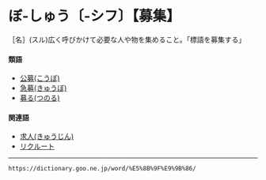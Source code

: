 # ぼ‐しゅう〔‐シフ〕【募集】

［名］(スル)広く呼びかけて必要な人や物を集めること。「標語を募集する」

#### 類語

-   [公募(こうぼ)](https://dictionary.goo.ne.jp/word/%E5%85%AC%E5%8B%9F/#jn-75023)
-   [急募(きゅうぼ)](https://dictionary.goo.ne.jp/word/%E6%80%A5%E5%8B%9F/#jn-55448)
-   [募る(つのる)](https://dictionary.goo.ne.jp/word/%E5%8B%9F%E3%82%8B/#jn-147908)

#### 関連語

-   [求人(きゅうじん)](https://dictionary.goo.ne.jp/word/%E6%B1%82%E4%BA%BA/#jn-55129)
-   [リクルート](https://dictionary.goo.ne.jp/word/%E3%83%AA%E3%82%AF%E3%83%AB%E3%83%BC%E3%83%88/#jn-230808)

---
`https://dictionary.goo.ne.jp/word/%E5%8B%9F%E9%9B%86/`
